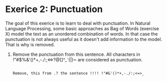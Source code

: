 # Exerice 2: Punctuation

The goal of this exerice is to learn to deal with punctuation. In Natural Language Processing, some basic approaches as Bag of Words (exercise X) model the text as an unordered combination of words. In that case the punctuation is not always useful as it doesn't add information to the model. That is why is removed. 

1. Remove the punctuation from this sentence. All characters in !"#$%&'()*+,-./:;<=>?@[\]^_`{|}~ are considered as punctuation.

    ```

    Remove, this from .? the sentence !!!! !"#&'()*+,-./:;<=>_

    ```